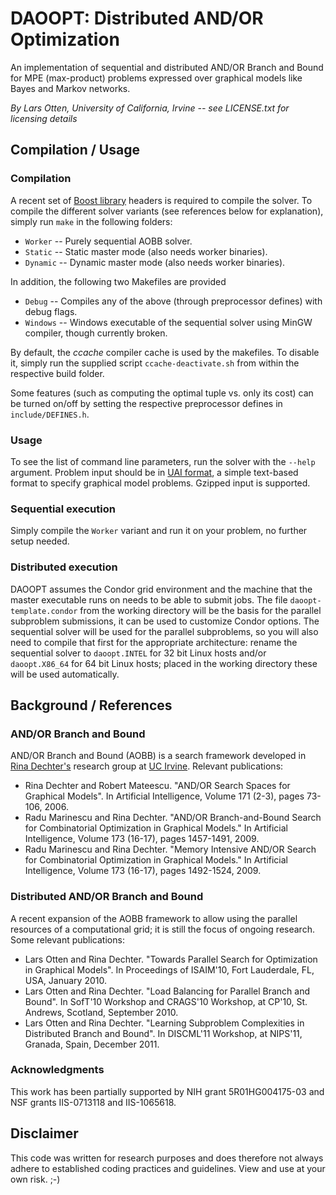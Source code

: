 DAOOPT: Distributed AND/OR Optimization
=======================================

An implementation of sequential and distributed AND/OR Branch and
Bound for MPE (max-product) problems expressed over graphical models
like Bayes and Markov networks.

*By Lars Otten, University of California, Irvine -- see LICENSE.txt
 for licensing details*

Compilation / Usage
-------------------

### Compilation

A recent set of [Boost library](http://www.boost.org) headers is
required to compile the solver. To compile the different solver
variants (see references below for explanation), simply run `make` in
the following folders:

* `Worker` -- Purely sequential AOBB solver.
* `Static` -- Static master mode (also needs worker binaries).
* `Dynamic` -- Dynamic master mode (also needs worker binaries).

In addition, the following two Makefiles are provided

* `Debug` -- Compiles any of the above (through preprocessor defines)
  with debug flags.
* `Windows` -- Windows executable of the sequential solver using MinGW
  compiler, though currently broken.

By default, the *ccache* compiler cache is used by the makefiles. To
disable it, simply run the supplied script `ccache-deactivate.sh` from
within the respective build folder.

Some features (such as computing the optimal tuple vs. only its cost)
can be turned on/off by setting the respective preprocessor defines in
`include/DEFINES.h`.

### Usage

To see the list of command line parameters, run the solver with the
`--help` argument. Problem input should be in [UAI
format](http://graphmod.ics.uci.edu/uai08/FileFormat/), a simple
text-based format to specify graphical model problems. Gzipped input
is supported.

### Sequential execution

Simply compile the `Worker` variant and run it on your problem, no
further setup needed.

### Distributed execution

DAOOPT assumes the Condor grid environment and the machine that the
master executable runs on needs to be able to submit jobs. The file
`daoopt-template.condor` from the working directory will be the basis
for the parallel subproblem submissions, it can be used to customize
Condor options. The sequential solver will be used for the parallel
subproblems, so you will also need to compile that first for the
appropriate architecture: rename the sequential solver to
`daoopt.INTEL` for 32 bit Linux hosts and/or `daoopt.X86_64` for 64
bit Linux hosts; placed in the working directory these will be used
automatically.

Background / References
-----------------------

### AND/OR Branch and Bound

AND/OR Branch and Bound (AOBB) is a search framework developed in
[Rina Dechter's](http://www.ics.uci.edu/~dechter/) research group at
[UC Irvine](http://www.uci.edu/). Relevant publications:

* Rina Dechter and Robert Mateescu. "AND/OR Search Spaces for
  Graphical Models". In Artificial Intelligence, Volume 171 (2-3),
  pages 73-106, 2006.
* Radu Marinescu and Rina Dechter. "AND/OR Branch-and-Bound Search for
  Combinatorial Optimization in Graphical Models." In Artificial
  Intelligence, Volume 173 (16-17), pages 1457-1491, 2009.
* Radu Marinescu and Rina Dechter. "Memory Intensive AND/OR Search
  for Combinatorial Optimization in Graphical Models." In Artificial
  Intelligence, Volume 173 (16-17), pages 1492-1524, 2009.

### Distributed AND/OR Branch and Bound

A recent expansion of the AOBB framework to allow using the parallel
resources of a computational grid; it is still the focus of ongoing
research. Some relevant publications:

* Lars Otten and Rina Dechter. "Towards Parallel Search for
  Optimization in Graphical Models". In Proceedings of ISAIM'10, Fort
  Lauderdale, FL, USA, January 2010.
* Lars Otten and Rina Dechter. "Load Balancing for Parallel Branch and
  Bound". In SofT'10 Workshop and CRAGS'10 Workshop, at CP'10,
  St. Andrews, Scotland, September 2010.
* Lars Otten and Rina Dechter. "Learning Subproblem Complexities in
  Distributed Branch and Bound". In DISCML'11 Workshop, at NIPS'11,
  Granada, Spain, December 2011.

### Acknowledgments

This work has been partially supported by NIH grant 5R01HG004175-03 and
NSF grants IIS-0713118 and IIS-1065618.

Disclaimer
----------

This code was written for research purposes and does therefore not
always adhere to established coding practices and guidelines. View and
use at your own risk. ;-)